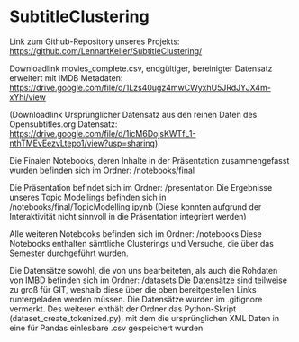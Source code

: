 # SubtitleClustering

Link zum Github-Repository unseres Projekts:
https://github.com/LennartKeller/SubtitleClustering/

Downloadlink movies_complete.csv, endgültiger, bereinigter Datensatz erweitert mit IMDB Metadaten:
https://drive.google.com/file/d/1Lzs40ugz4mwCWyxhU5JRdJYJX4m-xYhi/view


(Downloadlink Ursprünglicher Datensatz aus den reinen Daten des Opensubtitles.org Datensatz:
https://drive.google.com/file/d/1icM6DojsKWTfL1-nthTMEvEezvLtepo1/view?usp=sharing)


Die Finalen Notebooks, deren Inhalte in der Präsentation zusammengefasst wurden befinden sich im Ordner:
/notebooks/final

Die Präsentation befindet sich im Ordner:
/presentation
Die Ergebnisse unseres Topic Modellings befinden sich in /notebooks/final/TopicModelling.ipynb (Diese konnten aufgrund der Interaktivität nicht sinnvoll in die Präsentation integriert werden)

Alle weiteren Notebooks befinden sich im Ordner:
/notebooks
Diese Notebooks enthalten sämtliche Clusterings und Versuche, die über das Semester durchgeführt wurden.

Die Datensätze sowohl, die von uns bearbeiteten, als auch die Rohdaten von IMBD befinden sich im Ordner:
/datasets
Die Datensätze sind teilweise zu groß für GIT, weshalb diese über die oben bereitgestellen Links runtergeladen werden müssen.
Die Datensätze wurden im .gitignore vermerkt.
Des weiteren enthält der Ordner das Python-Skript (dataset_create_tokenized.py), mit dem die ursprünglichen XML Daten in eine für Pandas einlesbare .csv gespeichert wurden
